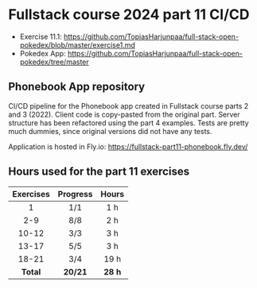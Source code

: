 # Fullstack course 2024 part 11 CI/CD

- Exercise 11.1: https://github.com/TopiasHarjunpaa/full-stack-open-pokedex/blob/master/exercise1.md
- Pokedex App: https://github.com/TopiasHarjunpaa/full-stack-open-pokedex/tree/master


## Phonebook App repository

CI/CD pipeline for the Phonebook app created in Fullstack course parts 2 and 3 (2022). Client code is copy-pasted from the original part. Server structure has been refactored using the part 4 examples. Tests are pretty much dummies, since original versions did not have any tests.

Application is hosted in Fly.io: https://fullstack-part11-phonebook.fly.dev/

## Hours used for the part 11 exercises

| Exercises | Progress  |  Hours   |
| :-------: | :-------: | :------: |
|     1     |    1/1    |   1 h    |
|    2-9    |    8/8    |   2 h    |
|   10-12   |    3/3    |   3 h    |
|   13-17   |    5/5    |   3 h    |
|   18-21   |    3/4    |   19 h    |
| **Total** | **20/21** | **28 h** |
